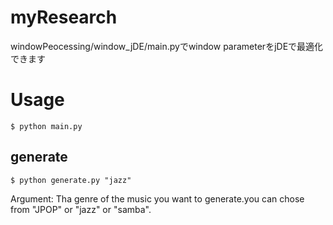 # myResearch


windowPeocessing/window_jDE/main.pyでwindow parameterをjDEで最適化できます

# Usage
```
$ python main.py
```



## generate
```
$ python generate.py "jazz"
```
Argument: Tha genre of the music you want to generate.you can chose from "JPOP" or "jazz" or "samba".
